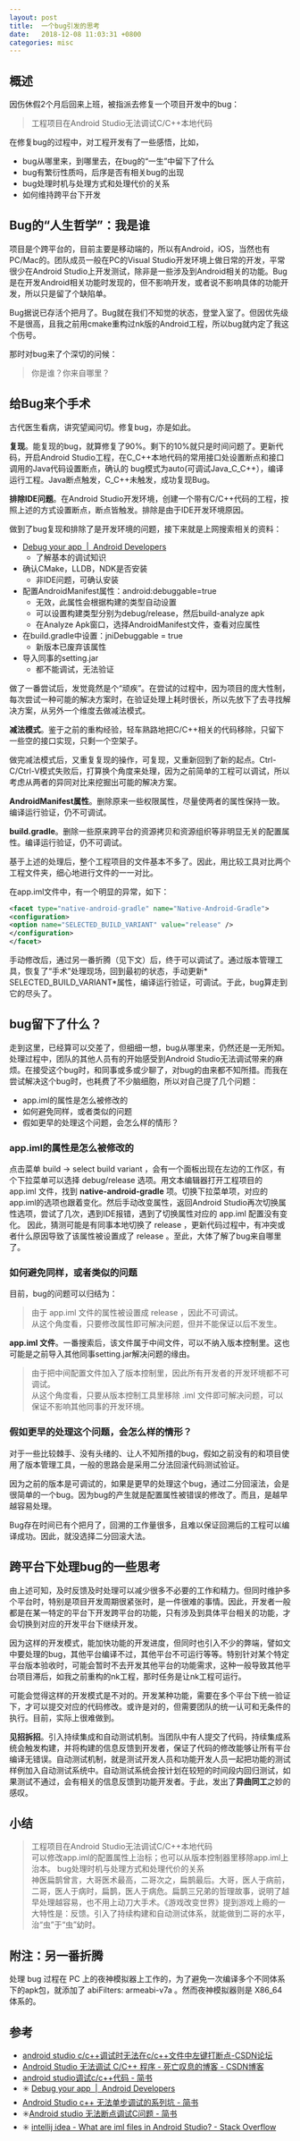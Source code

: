 ```yaml
---
layout: post
title:  一个bug引发的思考
date:   2018-12-08 11:03:31 +0800
categories: misc
---
```


## 概述
因伤休假2个月后回来上班，被指派去修复一个项目开发中的bug：

> 工程项目在Android Studio无法调试C/C++本地代码  

在修复bug的过程中，对工程开发有了一些感悟，比如，
* bug从哪里来，到哪里去，在bug的“一生”中留下了什么
* bug有繁衍性质吗，后序是否有相关bug的出现
* bug处理时机与处理方式和处理代价的关系
* 如何维持跨平台下开发

## Bug的“人生哲学”：我是谁
项目是个跨平台的，目前主要是移动端的，所以有Android，iOS，当然也有PC/Mac的。团队成员一般在PC的Visual Studio开发环境上做日常的开发，平常很少在Android Studio上开发测试，除非是一些涉及到Android相关的功能。Bug是在开发Android相关功能时发现的，但不影响开发，或者说不影响具体的功能开发，所以只是留了个缺陷单。

Bug据说已存活个把月了。Bug就在我们不知觉的状态，登堂入室了。但因优先级不是很高，且我之前用cmake重构过nk版的Android工程，所以bug就内定了我这个伤号。

那时对bug来了个深切的问候：

> 你是谁？你来自哪里？  

## 给Bug来个手术
古代医生看病，讲究望闻问切。修复bug，亦是如此。

**复现**。能复现的bug，就算修复了90%。剩下的10%就只是时间问题了。更新代码，开启Android Studio工程，在C_C++本地代码的常用接口处设置断点和接口调用的Java代码设置断点，确认的 bug模式为auto(可调试Java_C_C++），编译运行工程。Java断点触发，C_C++未触发，成功复现Bug。

**排除IDE问题**。在Android Studio开发环境，创建一个带有C/C++代码的工程，按照上述的方式设置断点，断点皆触发。排除是由于IDE开发环境原因。

做到了bug复现和排除了是开发环境的问题，接下来就是上网搜索相关的资料：
* [Debug your app  |  Android Developers](https://developer.android.google.cn/studio/debug/)
	* 了解基本的调试知识
* 确认CMake，LLDB，NDK是否安装
    * 非IDE问题，可确认安装
* 配置AndroidManifest属性：android:debuggable=true
    * 无效，此属性会根据构建的类型自动设置
    * 可以设置构建类型分别为debug/release，然后build-analyze apk
    * 在Analyze Apk窗口，选择AndroidManifest文件，查看对应属性
* 在build.gradle中设置：jniDebuggable = true
    * 新版本已废弃该属性
* 导入同事的setting.jar
	* 都不能调试，无法验证

做了一番尝试后，发觉竟然是个“顽疾”。在尝试的过程中，因为项目的庞大性制，每次尝试一种可能的解决方案时，在验证处理上耗时很长，所以先放下了去寻找解决方案，从另外一个维度去做减法模式。

**减法模式**。鉴于之前的重构经验，轻车熟路地把C/C++相关的代码移除，只留下一些空的接口实现，只剩一个空架子。

做完减法模式后，又重复复现的操作，可复现，又重新回到了新的起点。Ctrl-C/Ctrl-V模式失败后，打算换个角度来处理，因为之前简单的工程可以调试，所以考虑从两者的异同对比来挖掘出可能的解决方案。

 **AndroidManifest属性**。删除原来一些权限属性，尽量使两者的属性保持一致。编译运行验证，仍不可调试。

**build.gradle**。删除一些原来跨平台的资源拷贝和资源组织等非明显无关的配置属性。编译运行验证，仍不可调试。

基于上述的处理后，整个工程项目的文件基本不多了。因此，用比较工具对比两个工程文件夹，细心地进行文件的一一对比。

在app.iml文件中，有一个明显的异常，如下：
```xml
<facet type="native-android-gradle" name="Native-Android-Gradle">       
<configuration>         
<option name="SELECTED_BUILD_VARIANT" value="release" />       
</configuration>     
</facet>
```
 
手动修改后，通过另一番折腾（见下文）后，终于可以调试了。通过版本管理工具，恢复了“手术”处理现场，回到最初的状态，手动更新* SELECTED_BUILD_VARIANT*属性，编译运行验证，可调试。于此，bug算走到它的尽头了。

## bug留下了什么？
走到这里，已经算可以交差了，但细细一想，bug从哪里来，仍然还是一无所知。处理过程中，团队的其他人员有的开始感受到Android Studio无法调试带来的麻烦。在接受这个bug时，和同事或多或少聊了，对bug的由来都不知所措。而我在尝试解决这个bug时，也耗费了不少脑细胞，所以对自己提了几个问题：
* app.iml的属性是怎么被修改的
* 如何避免同样，或者类似的问题
* 假如更早的处理这个问题，会怎么样的情形？
	
### app.iml的属性是怎么被修改的
点击菜单 build -> select build variant ，会有一个面板出现在左边的工作区，有个下拉菜单可以选择 debug/release 选项。用文本编辑器打开工程项目的 app.iml 文件，找到 **native-android-gradle** 项。切换下拉菜单项，对应的app.iml的选项也跟着变化。然后手动改变属性，返回Android Studio再次切换属性选项，尝试了几次，遇到IDE报错，遇到了切换属性对应的 app.iml 配置没有变化。
因此，猜测可能是有同事本地切换了 release ，更新代码过程中，有冲突或者什么原因导致了该属性被设置成了 release 。至此，大体了解了bug来自哪里了。

### 如何避免同样，或者类似的问题
目前，bug的问题可以归结为：
> 由于 app.iml 文件的属性被设置成 release ，因此不可调试。  
从这个角度看，只要修改属性即可解决问题，但并不能保证以后不发生。

**app.iml 文件**。一番搜索后，该文件属于中间文件，可以不纳入版本控制里。这也可能是之前导入其他同事setting.jar解决问题的缘由。
> 由于把中间配置文件加入了版本控制里，因此所有开发者的开发环境都不可调试。  
从这个角度看，只要从版本控制工具里移除 .iml 文件即可解决问题，可以保证不影响其他同事的开发环境。

### 假如更早的处理这个问题，会怎么样的情形？
对于一些比较棘手、没有头绪的、让人不知所措的bug，假如之前没有的和项目使用了版本管理工具，一般的思路会是采用二分法回滚代码测试验证。

因为之前的版本是可调试的，如果是更早的处理这个bug，通过二分回滚法，会是很简单的一个bug。因为bug的产生就是配置属性被错误的修改了。而且，是越早越容易处理。

Bug存在时间已有个把月了，回溯的工作量很多，且难以保证回溯后的工程可以编译成功。因此，就没选择二分回滚大法。

## 跨平台下处理bug的一些思考
由上述可知，及时反馈及时处理可以减少很多不必要的工作和精力。但同时维护多个平台时，特别是项目开发周期很紧张时，是一件很难的事情。因此，开发者一般都是在某一特定的平台下开发跨平台的功能，只有涉及到具体平台相关的功能，才会切换到对应的开发平台下继续开发。

因为这样的开发模式，能加快功能的开发进度，但同时也引入不少的弊端，譬如文中要处理的bug，其他平台编译不过，其他平台不可运行等等。特别针对某个特定平台版本验收时，可能会暂时不去开发其他平台的功能需求，这种一般导致其他平台项目滞后，如我之前重构的nk工程，那时任务是让nk工程可运行。

可能会觉得这样的开发模式是不对的。开发某种功能，需要在多个平台下统一验证下，才可以提交对应的代码修改。或许是对的，但需要团队的统一认可和无条件的执行。目前，实际上很难做到。

**见招拆招**。引入持续集成和自动测试机制。当团队中有人提交了代码，持续集成系统会触发构建，并将构建的信息反馈到开发者，保证了代码的修改能够让所有平台编译无错误。自动测试机制，就是测试开发人员和功能开发人员一起把功能的测试样例加入自动测试系统中。自动测试系统会按计划在较短的时间段内回归测试，如果测试不通过，会有相关的信息反馈到功能开发者。于此，发出了**异曲同工**之妙的感叹。

## 小结
> 工程项目在Android Studio无法调试C/C++本地代码  
可以修改app.iml的配置属性上治标；也可以从版本控制器里移除app.iml上治本。
> bug处理时机与处理方式和处理代价的关系  
神医扁鹊曾言，大哥医术最高，二哥次之，扁鹊最后。大哥，医人于病前，二哥，医人于病时，扁鹊，医人于病危。扁鹊三兄弟的哲理故事，说明了越早处理越容易，也不用上动刀大手术。《游戏改变世界》提到游戏上瘾的一大特性是：反馈。引入了持续构建和自动测试体系，就能做到二哥的水平，治“虫”于“虫”幼时。

## 附注：另一番折腾
处理 bug 过程在 PC 上的夜神模拟器上工作的，为了避免一次编译多个不同体系下的apk包，就添加了 abiFilters: armeabi-v7a 。然而夜神模拟器则是 X86_64 体系的。

## 参考
* [android studio c/c++调试时无法在c/c++文件中左键打断点-CSDN论坛](https://bbs.csdn.net/topics/392217263?page=1)
* [Android Studio 无法调试 C/C++ 程序 - 死亡叹息的博客 - CSDN博客](https://blog.csdn.net/a40850273/article/details/81699037)
* [android studio调试c/c++代码 - 简书](https://www.jianshu.com/p/45d5ff676db8)
* ✳️ [Debug your app  |  Android Developers](https://developer.android.google.cn/studio/debug/)
* [Android Studio c++ 无法单步调试的系列坑 - 简书](https://www.jianshu.com/p/7f80be68f99b)
* ✳️[Android studio 无法断点调试C问题 - 简书](https://www.jianshu.com/p/d2c8f3caef74)
* ✳️ [intellij idea - What are iml files in Android Studio? - Stack Overflow](https://stackoverflow.com/questions/30737082/what-are-iml-files-in-android-studio)
